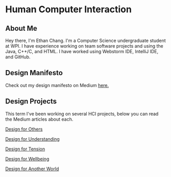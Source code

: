 # Human Computer Interaction

## About Me

Hey there, I'm Ethan Chang. I'm a Computer Science undergraduate student at WPI. I have experience working on team software projects and using the Java, C++/C, and HTML. I have worked using Webstorm IDE, IntelliJ IDE, and GitHub.

## Design Manifesto

Check out my design manifesto on Medium [here.](https://medium.com/@ethanlichang/design-manifesto-54bce3cf1c8f)

## Design Projects

This term I've been working on several HCI projects, below you can read the Medium articles about each.

[Design for Others](https://medium.com/@ethanlichang/design-for-others-e0a5da8331f8)

[Design for Understanding](https://medium.com/@ethanlichang/design-for-understanding-13a33f62f6de)

[Design for Tension](https://medium.com/@ethanlichang/design-for-tension-f600c50cb125)

[Design for Wellbeing](https://medium.com/@ethanlichang/design-for-wellbeing-7f03ace03d2d)

[Design for Another World](https://medium.com/@jaredgrimm1/design-for-another-world-6c6c11c082d0)
